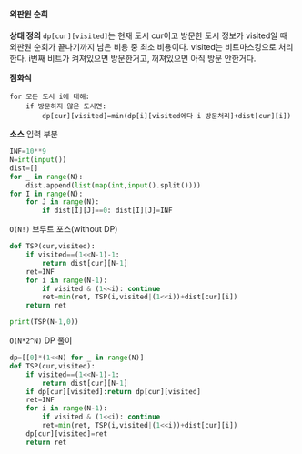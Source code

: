#### 외판원 순회

**상태 정의**
`dp[cur][visited]`는 현재 도시 cur이고 방문한 도시 정보가 visited일 때 외판원 순회가 끝나기까지 남은 비용 중 최소 비용이다.
visited는 비트마스킹으로 처리한다. i번째 비트가 켜져있으면 방문한거고, 꺼져있으면 아직 방문 안한거다.

**점화식**
```
for 모든 도시 i에 대해:
    if 방문하지 않은 도시면:
        dp[cur][visited]=min(dp[i][visited에다 i 방문처리]+dist[cur][i])
```

**소스**
입력 부분
```python
INF=10**9
N=int(input())
dist=[]
for _ in range(N):
    dist.append(list(map(int,input().split())))
for I in range(N):
    for J in range(N):
        if dist[I][J]==0: dist[I][J]=INF
```

`O(N!)` 브루트 포스(without DP)
```python
def TSP(cur,visited):
    if visited==(1<<N-1)-1:
        return dist[cur][N-1]
    ret=INF
    for i in range(N-1):
        if visited & (1<<i): continue
        ret=min(ret, TSP(i,visited|(1<<i))+dist[cur][i])
    return ret

print(TSP(N-1,0))
```

`O(N*2^N)` DP 풀이
```python
dp=[[0]*(1<<N) for _ in range(N)]
def TSP(cur,visited):
	if visited==(1<<N-1)-1:
		return dist[cur][N-1]
	if dp[cur][visited]:return dp[cur][visited]
	ret=INF
	for i in range(N-1):
		if visited & (1<<i): continue
		ret=min(ret, TSP(i,visited|(1<<i))+dist[cur][i])
	dp[cur][visited]=ret
	return ret 
```